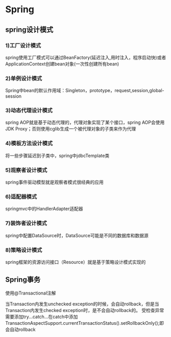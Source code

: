 # Spring

## spring设计模式

### 1)工厂设计模式

spring使用工厂模式可以通过BeanFactory(延迟注入,用时注入，程序启动快)或者ApplicationContext创建bean对象(一次性创建所有bean)

### 2)单例设计模式

Spring中bean的默认作用域：Singleton，prototype，request,session,global-session

### 3)动态代理设计模式

spring AOP就是基于动态代理的，代理对象实现了某个接口，spring AOP会使用JDK Proxy；否则使用cglib生成一个被代理对象的子类来作为代理

### 4)模板方法设计模式

将一些步骤延迟到子类中，spring中jdbcTemplate类

### 5)观察者设计模式

spring事件驱动模型就是观察者模式很经典的应用

### 6)适配器模式

springmvc中的HandlerAdapter适配器

### 7)装饰者设计模式

spring中配置DataSource时，DataSource可能是不同的数据库和数据源

### 8)策略设计模式

spring框架的资源访问接口（Resource）就是基于策略设计模式实现的

## Spring事务

使用@Transactional注解

当Transaction内发生unchecked exception的时候，会自动rollback，但是当Transaction内发生checked exception时，是不会自动rollback的。 受检查异常需要添加try...catch...在catch中添加TransactionAspectSupport.currentTransactionStatus().setRollbackOnly();即会自动rollback